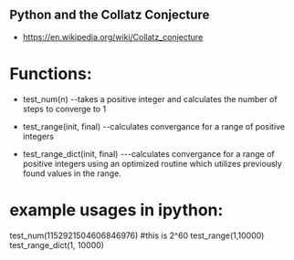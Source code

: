 ## Python and the Collatz Conjecture
- https://en.wikipedia.org/wiki/Collatz_conjecture

# Functions:
 - test_num(n)  --takes a positive integer and calculates the number of steps to converge to 1

 - test_range(init, final)  --calculates convergance for a range of positive integers

 -  test_range_dict(init, final)    ---calculates convergance for a range of positive integers using an optimized routine which utilizes previously found values in the range.

 # example usages in ipython:
test_num(1152921504606846976)   #this is 2^60
test_range(1,10000)
test_range_dict(1, 10000)